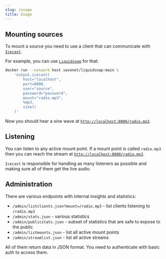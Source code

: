 ```yaml
---
slug: /usage
title: Usage
---
```


## Mounting sources

To mount a source you need to use a client that can communicate with [`Icecast`](https://icecast.org).

For example, you can use [`Liquidsoap`](https://www.liquidsoap.info) for that:

```sh
docker run --network host savonet/liquidsoap:main \
    'output.icecast(
        host="localhost",
        port=8000,
        user="source",
        password="password",
        mount="radio.mp3",
        %mp3,
        sine()
    )'
```

Now you should hear a sine wave at
[`http://localhost:8000/radio.mp3`](http://localhost:8000/radio.mp3).

## Listening

You can listen to any active mount point.
If a mount point is called `radio.mp3`
then you can reach the stream at
[`http://localhost:8000/radio.mp3`](http://localhost:8000/radio.mp3).

`Icecast` is responsible for handling as many listeners as possible
and making sure all of them get the live audio.

## Administration

There are various endpoints with internal insights and statistics:

- `/admin/listclients.json?mount=/radio.mp3` -
  list clients listening to `/radio.mp3`
- `/admin/stats.json` -
  various statistics
- `/admin/publicstats.json` -
  subset of statistics that are safe to expose to the public
- `/admin/listmounts.json` -
  list all active mount points
- `/admin/streamlist.json` -
  list all active streams

All of them return data in JSON format.
You need to authenticate with basic auth to access them.
